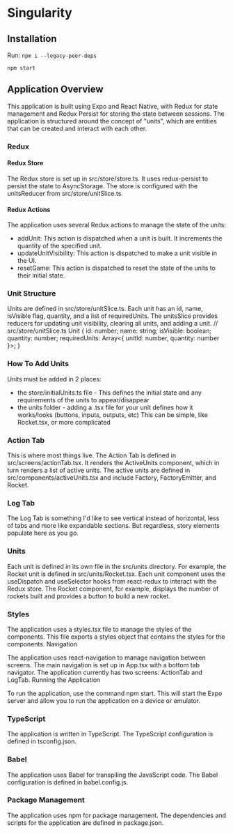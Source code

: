 # Singularity

## Installation

Run:
`npm i --legacy-peer-deps`

`npm start`

## Application Overview

This application is built using Expo and React Native, with Redux for state management and Redux Persist for storing the state between sessions. The application is structured around the concept of "units", which are entities that can be created and interact with each other.

### Redux 

#### Redux Store

The Redux store is set up in src/store/store.ts. It uses redux-persist to persist the state to AsyncStorage. The store is configured with the unitsReducer from src/store/unitSlice.ts.

#### Redux Actions

The application uses several Redux actions to manage the state of the units:

- addUnit: This action is dispatched when a unit is built. It increments the quantity of the specified unit.
- updateUnitVisibility: This action is dispatched to make a unit visible in the UI.
- resetGame: This action is dispatched to reset the state of the units to their initial state.

### Unit Structure

Units are defined in src/store/unitSlice.ts. Each unit has an id, name, isVisible flag, quantity, and a list of requiredUnits. The unitsSlice provides reducers for updating unit visibility, clearing all units, and adding a unit.
// src/store/unitSlice.ts
Unit {
  id: number;
  name: string;
  isVisible: boolean;
  quantity: number;
  requiredUnits: Array<{ unitId: number, quantity: number }>;
}

### How To Add Units
Units must be added in 2 places:
- the store/initialUnits.ts file - This defines the initial state and any requirements of the units to appear/disappear
- the units folder - adding a .tsx file for your unit defines how it works/looks (buttons, inputs, outputs, etc) This can be simple, like Rocket.tsx, or more complicated

### Action Tab

This is where most things live. The Action Tab is defined in src/screens/actionTab.tsx. It renders the ActiveUnits component, which in turn renders a list of active units. The active units are defined in src/components/activeUnits.tsx and include Factory, FactoryEmitter, and Rocket.

### Log Tab
The Log Tab is something I'd like to see vertical instead of horizontal, less of tabs and more like expandable sections. But regardless, story elements populate here as you go.

### Units

Each unit is defined in its own file in the src/units directory. For example, the Rocket unit is defined in src/units/Rocket.tsx. Each unit component uses the useDispatch and useSelector hooks from react-redux to interact with the Redux store. The Rocket component, for example, displays the number of rockets built and provides a button to build a new rocket.

### Styles

The application uses a styles.tsx file to manage the styles of the components. This file exports a styles object that contains the styles for the components.
Navigation

The application uses react-navigation to manage navigation between screens. The main navigation is set up in App.tsx with a bottom tab navigator. The application currently has two screens: ActionTab and LogTab.
Running the Application

To run the application, use the command npm start. This will start the Expo server and allow you to run the application on a device or emulator.

### TypeScript

The application is written in TypeScript. The TypeScript configuration is defined in tsconfig.json.

### Babel

The application uses Babel for transpiling the JavaScript code. The Babel configuration is defined in babel.config.js.

### Package Management

The application uses npm for package management. The dependencies and scripts for the application are defined in package.json.